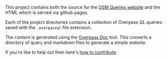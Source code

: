 This project contains both the source for the [OSM Queries website](https://osm-queries.ldodds.com) and the
HTML which is served via github pages.

Each of the project directories contains a collection of Overpass QL queries
saved with the `.overpassql` file extension.

The content is generated using the [Overpass Doc](https://github.com/ldodds/overpass-doc) tool.
This converts a directory of query and markdown files to generate a simple website.

If you're like to help out then here's [how to contribute](https://osm-queries.ldodds.com/contribute.html).
